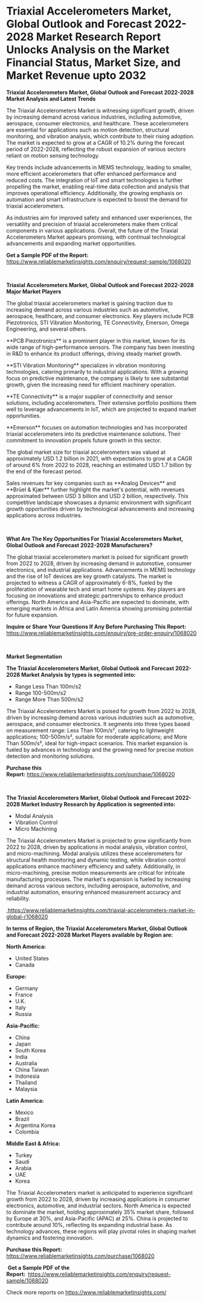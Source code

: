 <p><h1>Triaxial Accelerometers Market, Global Outlook and Forecast 2022-2028 Market Research Report Unlocks Analysis on the Market Financial Status, Market Size, and Market Revenue upto 2032</h1></p><p><strong>Triaxial Accelerometers Market, Global Outlook and Forecast 2022-2028 Market Analysis and Latest Trends</strong></p>
<p><p>The Triaxial Accelerometers Market is witnessing significant growth, driven by increasing demand across various industries, including automotive, aerospace, consumer electronics, and healthcare. These accelerometers are essential for applications such as motion detection, structural monitoring, and vibration analysis, which contribute to their rising adoption. The market is expected to grow at a CAGR of 10.2% during the forecast period of 2022-2028, reflecting the robust expansion of various sectors reliant on motion sensing technology.</p><p>Key trends include advancements in MEMS technology, leading to smaller, more efficient accelerometers that offer enhanced performance and reduced costs. The integration of IoT and smart technologies is further propelling the market, enabling real-time data collection and analysis that improves operational efficiency. Additionally, the growing emphasis on automation and smart infrastructure is expected to boost the demand for triaxial accelerometers.</p><p>As industries aim for improved safety and enhanced user experiences, the versatility and precision of triaxial accelerometers make them critical components in various applications. Overall, the future of the Triaxial Accelerometers Market appears promising, with continual technological advancements and expanding market opportunities.</p></p>
<p><strong>Get a Sample PDF of the Report:&nbsp;</strong> <a href="https://www.reliablemarketinsights.com/enquiry/request-sample/1068020?utm_campaign=3578&utm_medium=2&utm_source=Github&utm_content=ia&utm_term=21032025&utm_id=triaxial-accelerometers-market-global-outlook-and-forecast-2022-2028">https://www.reliablemarketinsights.com/enquiry/request-sample/1068020</a></p>
<p>&nbsp;</p>
<p><strong>Triaxial Accelerometers Market, Global Outlook and Forecast 2022-2028 Major Market Players</strong></p>
<p><p>The global triaxial accelerometers market is gaining traction due to increasing demand across various industries such as automotive, aerospace, healthcare, and consumer electronics. Key players include PCB Piezotronics, STI Vibration Monitoring, TE Connectivity, Emerson, Omega Engineering, and several others.</p><p>**PCB Piezotronics** is a prominent player in this market, known for its wide range of high-performance sensors. The company has been investing in R&D to enhance its product offerings, driving steady market growth. </p><p>**STI Vibration Monitoring** specializes in vibration monitoring technologies, catering primarily to industrial applications. With a growing focus on predictive maintenance, the company is likely to see substantial growth, given the increasing need for efficient machinery operation.</p><p>**TE Connectivity** is a major supplier of connectivity and sensor solutions, including accelerometers. Their extensive portfolio positions them well to leverage advancements in IoT, which are projected to expand market opportunities.</p><p>**Emerson** focuses on automation technologies and has incorporated triaxial accelerometers into its predictive maintenance solutions. Their commitment to innovation propels future growth in this sector.</p><p>The global market size for triaxial accelerometers was valued at approximately USD 1.2 billion in 2021, with expectations to grow at a CAGR of around 6% from 2022 to 2028, reaching an estimated USD 1.7 billion by the end of the forecast period. </p><p>Sales revenues for key companies such as **Analog Devices** and **Brüel & Kjær** further highlight the market's potential, with revenues approximated between USD 3 billion and USD 2 billion, respectively. This competitive landscape showcases a dynamic environment with significant growth opportunities driven by technological advancements and increasing applications across industries.</p></p>
<p>&nbsp;</p>
<p><strong>What Are The Key Opportunities For Triaxial Accelerometers Market, Global Outlook and Forecast 2022-2028 Manufacturers?</strong></p>
<p><p>The global triaxial accelerometers market is poised for significant growth from 2022 to 2028, driven by increasing demand in automotive, consumer electronics, and industrial applications. Advancements in MEMS technology and the rise of IoT devices are key growth catalysts. The market is projected to witness a CAGR of approximately 6-8%, fueled by the proliferation of wearable tech and smart home systems. Key players are focusing on innovations and strategic partnerships to enhance product offerings. North America and Asia-Pacific are expected to dominate, with emerging markets in Africa and Latin America showing promising potential for future expansion.</p></p>
<p><strong>Inquire or Share Your Questions If Any Before Purchasing This Report:</strong> <a href="https://www.reliablemarketinsights.com/enquiry/pre-order-enquiry/1068020?utm_campaign=3578&utm_medium=2&utm_source=Github&utm_content=ia&utm_term=21032025&utm_id=triaxial-accelerometers-market-global-outlook-and-forecast-2022-2028">https://www.reliablemarketinsights.com/enquiry/pre-order-enquiry/1068020</a></p>
<p>&nbsp;</p>
<p><strong>Market Segmentation</strong></p>
<p><strong>The Triaxial Accelerometers Market, Global Outlook and Forecast 2022-2028 Market Analysis by types is segmented into:</strong></p>
<p><ul><li>Range Less Than 100m/s2</li><li>Range 100-500m/s2</li><li>Range More Than 500m/s2</li></ul></p>
<p><p>The Triaxial Accelerometers Market is poised for growth from 2022 to 2028, driven by increasing demand across various industries such as automotive, aerospace, and consumer electronics. It segments into three types based on measurement range: Less Than 100m/s², catering to lightweight applications; 100-500m/s², suitable for moderate applications; and More Than 500m/s², ideal for high-impact scenarios. This market expansion is fueled by advances in technology and the growing need for precise motion detection and monitoring solutions.</p></p>
<p><strong>Purchase this Report:&nbsp;</strong><a href="https://www.reliablemarketinsights.com/purchase/1068020?utm_campaign=3578&utm_medium=2&utm_source=Github&utm_content=ia&utm_term=21032025&utm_id=triaxial-accelerometers-market-global-outlook-and-forecast-2022-2028">https://www.reliablemarketinsights.com/purchase/1068020</a></p>
<p>&nbsp;</p>
<p><strong>The Triaxial Accelerometers Market, Global Outlook and Forecast 2022-2028 Market Industry Research by Application is segmented into:</strong></p>
<p><ul><li>Modal Analysis</li><li>Vibration Control</li><li>Micro Machining</li></ul></p>
<p><p>The Triaxial Accelerometers Market is projected to grow significantly from 2022 to 2028, driven by applications in modal analysis, vibration control, and micro-machining. Modal analysis utilizes these accelerometers for structural health monitoring and dynamic testing, while vibration control applications enhance machinery efficiency and safety. Additionally, in micro-machining, precise motion measurements are critical for intricate manufacturing processes. The market's expansion is fueled by increasing demand across various sectors, including aerospace, automotive, and industrial automation, ensuring enhanced measurement accuracy and reliability.</p></p>
<p><a href="https://www.reliablemarketinsights.com/triaxial-accelerometers-market-in-global-r1068020?utm_campaign=3578&utm_medium=2&utm_source=Github&utm_content=ia&utm_term=21032025&utm_id=triaxial-accelerometers-market-global-outlook-and-forecast-2022-2028">&nbsp;https://www.reliablemarketinsights.com/triaxial-accelerometers-market-in-global-r1068020</a></p>
<p><strong>In terms of Region, the Triaxial Accelerometers Market, Global Outlook and Forecast 2022-2028 Market Players available by Region are:</strong></p>
<p>
    <p> <strong> North America: </strong>
        <ul>
            <li>United States</li>
            <li>Canada</li>
        </ul>
        </p> 
    <p> <strong> Europe: </strong>
        <ul>
            <li>Germany</li>
            <li>France</li>
            <li>U.K.</li>
            <li>Italy</li>
            <li>Russia</li>
        </ul>
        </p> 
    <p> <strong> Asia-Pacific: </strong>
        <ul>
            <li>China</li>
            <li>Japan</li>
            <li>South Korea</li>
            <li>India</li>
            <li>Australia</li>
            <li>China Taiwan</li>
            <li>Indonesia</li>
            <li>Thailand</li>
            <li>Malaysia</li>
        </ul>
        </p> 
    <p> <strong> Latin America: </strong>
        <ul>
            <li>Mexico</li>
            <li>Brazil</li>
            <li>Argentina Korea</li>
            <li>Colombia</li>
        </ul>
        </p> 
    <p> <strong> Middle East & Africa: </strong>
        <ul>
            <li>Turkey</li>
            <li>Saudi</li>
            <li>Arabia</li>
            <li>UAE</li>
            <li>Korea</li>
        </ul>
    </p>
    </p>
<p><p>The Triaxial Accelerometers market is anticipated to experience significant growth from 2022 to 2028, driven by increasing applications in consumer electronics, automotive, and industrial sectors. North America is expected to dominate the market, holding approximately 35% market share, followed by Europe at 30%, and Asia-Pacific (APAC) at 25%. China is projected to contribute around 10%, reflecting its expanding industrial base. As technology advances, these regions will play pivotal roles in shaping market dynamics and fostering innovation.</p></p>
<p><strong>Purchase this Report: </strong><a href="https://www.reliablemarketinsights.com/purchase/1068020?utm_campaign=3578&utm_medium=2&utm_source=Github&utm_content=ia&utm_term=21032025&utm_id=triaxial-accelerometers-market-global-outlook-and-forecast-2022-2028">https://www.reliablemarketinsights.com/purchase/1068020</a></p>
<p>&nbsp;<strong>Get a Sample PDF of the Report:&nbsp;&nbsp;</strong><a href="https://www.reliablemarketinsights.com/enquiry/request-sample/1068020?utm_campaign=3578&utm_medium=2&utm_source=Github&utm_content=ia&utm_term=21032025&utm_id=triaxial-accelerometers-market-global-outlook-and-forecast-2022-2028">https://www.reliablemarketinsights.com/enquiry/request-sample/1068020</a></p>
<p><strong></strong></p>
<p>Check more reports on <a href="https://www.reliablemarketinsights.com/?utm_campaign=3578&utm_medium=2&utm_source=Github&utm_content=ia&utm_term=21032025&utm_id=triaxial-accelerometers-market-global-outlook-and-forecast-2022-2028">https://www.reliablemarketinsights.com/</a></p>